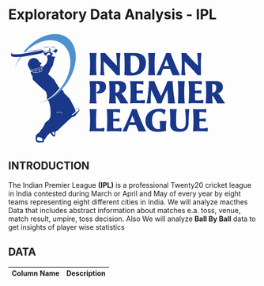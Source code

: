 # Exploratory Data Analysis - IPL
![image.png](images/IPL_Logo.png)

## INTRODUCTION
The Indian Premier League __(IPL)__ is a professional Twenty20 cricket league in India contested during March or April and May of every year by eight teams representing eight different cities in India.
We will analyze macthes Data that includes abstract information about matches e.a. toss, venue, match result, umpire, toss decision.
Also We will analyze __Ball By Ball__ data to get insights of player wise statistics

## DATA
| Column Name | Description |
| --- | --- |

